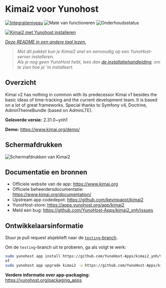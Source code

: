 <!--
NB: Deze README is automatisch gegenereerd door <https://github.com/YunoHost/apps/tree/master/tools/readme_generator>
Hij mag NIET handmatig aangepast worden.
-->

# Kimai2 voor Yunohost

[![Integratieniveau](https://apps.yunohost.org/badge/integration/kimai2)](https://ci-apps.yunohost.org/ci/apps/kimai2/)
![Mate van functioneren](https://apps.yunohost.org/badge/state/kimai2)
![Onderhoudsstatus](https://apps.yunohost.org/badge/maintained/kimai2)

[![Kimai2 met Yunohost installeren](https://install-app.yunohost.org/install-with-yunohost.svg)](https://install-app.yunohost.org/?app=kimai2)

*[Deze README in een andere taal lezen.](./ALL_README.md)*

> *Met dit pakket kun je Kimai2 snel en eenvoudig op een YunoHost-server installeren.*  
> *Als je nog geen YunoHost hebt, lees dan [de installatiehandleiding](https://yunohost.org/install), om te zien hoe je 'm installeert.*

## Overzicht

Kimai v2 has nothing in common with its predecessor Kimai v1 besides the basic ideas of time-tracking and the current development team. It is based on a lot of great frameworks. Special thanks to Symfony v4, Doctrine, AdminThemeBundle (based on AdminLTE).


**Geleverde versie:** 2.31.0~ynh1

**Demo:** <https://www.kimai.org/demo/>

## Schermafdrukken

![Schermafdrukken van Kimai2](./doc/screenshots/screenshot1.png)

## Documentatie en bronnen

- Officiele website van de app: <https://www.kimai.org>
- Officiele beheerdersdocumentatie: <https://www.kimai.org/documentation/>
- Upstream app codedepot: <https://github.com/kevinpapst/kimai2>
- YunoHost-store: <https://apps.yunohost.org/app/kimai2>
- Meld een bug: <https://github.com/YunoHost-Apps/kimai2_ynh/issues>

## Ontwikkelaarsinformatie

Stuur je pull request alsjeblieft naar de [`testing`-branch](https://github.com/YunoHost-Apps/kimai2_ynh/tree/testing).

Om de `testing`-branch uit te proberen, ga als volgt te werk:

```bash
sudo yunohost app install https://github.com/YunoHost-Apps/kimai2_ynh/tree/testing --debug
of
sudo yunohost app upgrade kimai2 -u https://github.com/YunoHost-Apps/kimai2_ynh/tree/testing --debug
```

**Verdere informatie over app-packaging:** <https://yunohost.org/packaging_apps>
